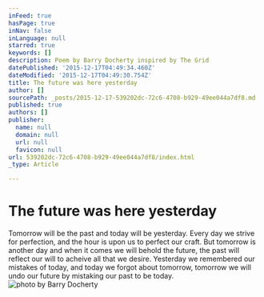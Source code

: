 ```yaml
---
inFeed: true
hasPage: true
inNav: false
inLanguage: null
starred: true
keywords: []
description: Poem by Barry Docherty inspired by The Grid
datePublished: '2015-12-17T04:49:34.460Z'
dateModified: '2015-12-17T04:49:30.754Z'
title: The future was here yesterday
author: []
sourcePath: _posts/2015-12-17-539202dc-72c6-4708-b929-49ee044a7df8.md
published: true
authors: []
publisher:
  name: null
  domain: null
  url: null
  favicon: null
url: 539202dc-72c6-4708-b929-49ee044a7df8/index.html
_type: Article

---
```

# The future was here yesterday

Tomorrow will be the past and today will be yesterday. Every day we strive for perfection, and the hour is upon us to perfect our craft. But tomorrow is another day and when it comes we will behold the future, the past will reflect our will to acheive all that we desire. Yesterday we remembered our mistakes of today, and today we forgot about tomorrow, tomorrow we will undo our future by mistaking our past to be today.
![photo by Barry Docherty](https://the-grid-user-content.s3-us-west-2.amazonaws.com/2c26b4a2-ca0a-4587-a329-ee4c752464eb.jpg)